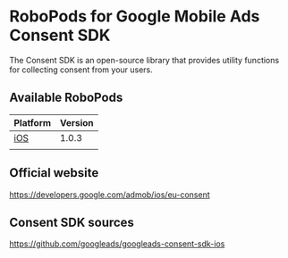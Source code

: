 # RoboPods for Google Mobile Ads Consent SDK

The Consent SDK is an open-source library that provides utility functions for collecting consent from your users.

## Available RoboPods

| Platform    | Version |
|-------------|---------|
| [iOS](ios/) | 1.0.3  	|
|             |         |

## Official website

https://developers.google.com/admob/ios/eu-consent

## Consent SDK sources

https://github.com/googleads/googleads-consent-sdk-ios